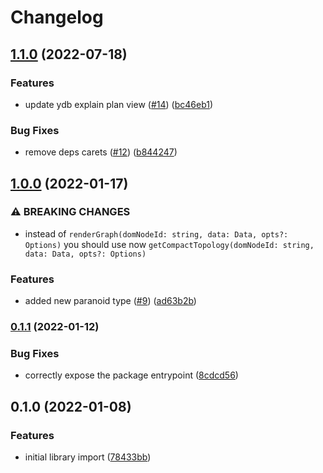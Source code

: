 # Changelog

## [1.1.0](https://github.com/yandex-cloud/paranoid/compare/v1.0.0...v1.1.0) (2022-07-18)


### Features

* update ydb explain plan view ([#14](https://github.com/yandex-cloud/paranoid/issues/14)) ([bc46eb1](https://github.com/yandex-cloud/paranoid/commit/bc46eb1c0700288c165f572ee3dc075fabe954b6))


### Bug Fixes

* remove deps carets ([#12](https://github.com/yandex-cloud/paranoid/issues/12)) ([b844247](https://github.com/yandex-cloud/paranoid/commit/b844247dc0c1faca51ea72184740f87e3aebeb2a))

## [1.0.0](https://www.github.com/yandex-cloud/paranoid/compare/v0.1.1...v1.0.0) (2022-01-17)


### ⚠ BREAKING CHANGES

* instead of `renderGraph(domNodeId: string, data: Data, opts?: Options)` you should use now `getCompactTopology(domNodeId: string, data: Data, opts?: Options)`

### Features

* added new paranoid type ([#9](https://www.github.com/yandex-cloud/paranoid/issues/9)) ([ad63b2b](https://www.github.com/yandex-cloud/paranoid/commit/ad63b2b70d24f16662f46c64c9a86caaaa4d710a))

### [0.1.1](https://www.github.com/yandex-cloud/paranoid/compare/v0.1.0...v0.1.1) (2022-01-12)


### Bug Fixes

* correctly expose the package entrypoint ([8cdcd56](https://www.github.com/yandex-cloud/paranoid/commit/8cdcd560f18f8cd38c6299971db3be228c52d0e5))

## 0.1.0 (2022-01-08)


### Features

* initial library import ([78433bb](https://www.github.com/yandex-cloud/paranoid/commit/78433bbffcb9e9cd0178cecd1fa02cc9e5470162))
